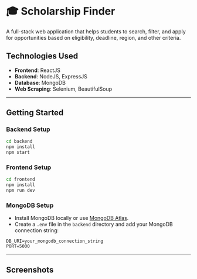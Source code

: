 # 🎓 Scholarship Finder

A full-stack web application that helps students to search, filter, and apply for opportunities based on eligibility, deadline, region, and other criteria.



## Technologies Used
- **Frontend**: ReactJS
- **Backend**: NodeJS, ExpressJS
- **Database**: MongoDB
- **Web Scraping**: Selenium, BeautifulSoup
---



##  Getting Started

### Backend Setup
```bash
cd backend
npm install
npm start
```

### Frontend Setup
```bash
cd frontend
npm install
npm run dev
```

### MongoDB Setup
- Install MongoDB locally or use [MongoDB Atlas](https://www.mongodb.com/atlas).
- Create a `.env` file in the `backend` directory and add your MongoDB connection string:
```env
DB_URI=your_mongodb_connection_string
PORT=5000
```

---

## Screenshots

